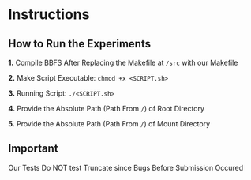 # Instructions
## How to Run the Experiments
**1.** Compile BBFS After Replacing the Makefile at ```/src``` with our Makefile

**2.** Make Script Executable: ```chmod +x <SCRIPT.sh>```

**3.** Running Script: ```./<SCRIPT.sh>```

**4.** Provide the Absolute Path (Path From ```/```) of Root Directory

**5.** Provide the Absolute Path (Path From ```/```) of Mount Directory

## Important
Our Tests Do NOT test Truncate since Bugs Before Submission Occured
 

